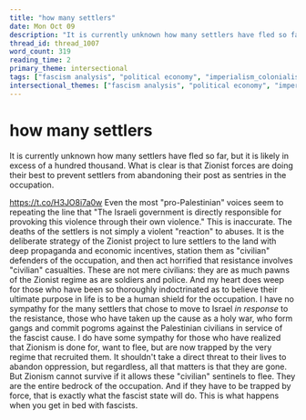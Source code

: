 ```yaml
---
title: "how many settlers"
date: Mon Oct 09
description: "It is currently unknown how many settlers have fled so far, but it is likely in excess of a hundred thousand."
thread_id: thread_1007
word_count: 319
reading_time: 2
primary_theme: intersectional
tags: ["fascism analysis", "political economy", "imperialism_colonialism"]
intersectional_themes: ["fascism analysis", "political economy", "imperialism_colonialism"]
---
```


# how many settlers

It is currently unknown how many settlers have fled so far, but it is likely in excess of a hundred thousand. What is clear is that Zionist forces are doing their best to prevent settlers from abandoning their post as sentries in the occupation.

https://t.co/H3JO8i7a0w Even the most "pro-Palestinian" voices seem to repeating the line that "The Israeli government is directly responsible for provoking this violence through their own violence." This is inaccurate. The deaths of the settlers is not simply a violent "reaction" to abuses. It is the deliberate strategy of the Zionist project to lure settlers to the land with deep propaganda and economic incentives, station them as "civilian" defenders of the occupation, and then act horrified that resistance involves "civilian" casualties. These are not mere civilians: they are as much pawns of the Zionist regime as are soldiers and police. And my heart does weep for those who have been so thoroughly indoctrinated as to believe their ultimate purpose in life is to be a human shield for the occupation. I have no sympathy for the many settlers that chose to move to Israel *in response* to the resistance, those who have taken up the cause as a holy war, who form gangs and commit pogroms against the Palestinian civilians in service of the fascist cause. I do have some sympathy for those who have realized that Zionism is done for, want to flee, but are now trapped by the very regime that recruited them. It shouldn't take a direct threat to their lives to abandon oppression, but regardless, all that matters is that they are gone. But Zionism cannot survive if it allows these "civilian" sentinels to flee. They are the entire bedrock of the occupation. And if they have to be trapped by force, that is exactly what the fascist state will do. This is what happens when you get in bed with fascists.